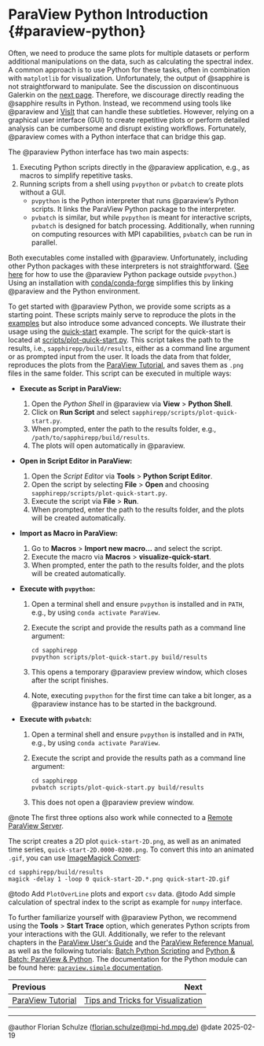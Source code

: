 # ParaView Python Introduction {#paraview-python}

Often, we need to produce the same plots for multiple datasets
or perform additional manipulations on the data,
such as calculating the spectral index.
A common approach is to use Python for these tasks,
often in combination with `matplotlib` for visualization.
Unfortunately, the output of @sapphire is not straightforward to manipulate.
See the discussion on discontinuous Galerkin on the [next page](#visualization-tips).
Therefore, we discourage directly reading the @sapphire results in Python.
Instead, we recommend using tools like @paraview
and [VisIt](https://visit-dav.github.io/visit-website/)
that can handle these subtleties.
However, relying on a graphical user interface (GUI)
to create repetitive plots
or perform detailed analysis
can be cumbersome and disrupt existing workflows.
Fortunately, @paraview comes with a Python interface
that can bridge this gap.

The @paraview Python interface has two main aspects:

1. Executing Python scripts directly in the @paraview application,
   e.g., as macros to simplify repetitive tasks.
2. Running scripts from a shell
   using `pvpython` or `pvbatch`
   to create plots without a GUI.
   - `pvpython` is the Python interpreter that runs @paraview’s Python scripts.
     It links the ParaView Python package to the interpreter.
   - `pvbatch` is similar,
     but while `pvpython` is meant for interactive scripts,
     `pvbatch` is designed for batch processing.
     Additionally, when running on computing resources with MPI capabilities,
     `pvbatch` can be run in parallel.

Both executables come installed with @paraview.
Unfortunately, including other Python packages with these interpreters is not straightforward.
([See here](https://www.paraview.org/paraview-docs/latest/python/quick-start.html)
for how to use the @paraview Python package outside `pvpython`.)
Using an installation with
[conda/conda-forge](#paraview-installation)
simplifies this
by linking @paraview and the Python environment.

To get started with @paraview Python,
we provide some scripts as a starting point.
These scripts mainly serve to reproduce the plots in the [examples](#examples)
but also introduce some advanced concepts.
We illustrate their usage using the [quick-start](#quick-start) example.
The script for the quick-start is located at
[scripts/plot-quick-start.py](https://github.com/sapphirepp/sapphirepp/blob/main/scripts/plot-quick-start.py).
This script takes the path to the results,
i.e., `sapphirepp/build/results`,
either as a command line argument
or as prompted input from the user.
It loads the data from that folder,
reproduces the plots from the
[ParaView Tutorial](#paraview-tutorial),
and saves them as `.png` files in the same folder.
This script can be executed in multiple ways:

- **Execute as Script in ParaView:**
  1. Open the *Python Shell* in @paraview
     via **View** > **Python Shell**.
  2. Click on **Run Script**
     and select `sapphirepp/scripts/plot-quick-start.py`.
  3. When prompted, enter the path to the results folder,
     e.g., `/path/to/sapphirepp/build/results`.
  4. The plots will open automatically in @paraview.

- **Open in Script Editor in ParaView:**
  1. Open the *Script Editor*
     via **Tools** > **Python Script Editor**.
  2. Open the script by selecting **File** > **Open**
     and choosing `sapphirepp/scripts/plot-quick-start.py`.
  3. Execute the script via **File** > **Run**.
  4. When prompted, enter the path to the results folder,
     and the plots will be created automatically.

- **Import as Macro in ParaView:**
  1. Go to **Macros** > **Import new macro...**
     and select the script.
  2. Execute the macro via **Macros** > **visualize-quick-start**.
  3. When prompted, enter the path to the results folder,
     and the plots will be created automatically.

- **Execute with `pvpython`:**
  1. Open a terminal shell
     and ensure `pvpython` is installed and in `PATH`,
     e.g., by using `conda activate ParaView`.
  2. Execute the script
     and provide the results path as a command line argument:

     ```shell
     cd sapphirepp
     pvpython scripts/plot-quick-start.py build/results 
     ```

  3. This opens a temporary @paraview preview window,
     which closes after the script finishes.
  4. Note, executing `pvpython` for the first time can take a bit longer,
     as a @paraview instance has to be started in the background.

- **Execute with `pvbatch`:**
  1. Open a terminal shell
     and ensure `pvpython` is installed and in `PATH`,
     e.g., by using `conda activate ParaView`.
  2. Execute the script
     and provide the results path as a command line argument:

     ```shell
     cd sapphirepp
     pvbatch scripts/plot-quick-start.py build/results 
     ```

  3. This does not open a @paraview preview window.

@note The first three options also work while connected to a
      [Remote ParaView Server](https://docs.paraview.org/en/latest/ReferenceManual/parallelDataVisualization.html).
  
The script creates a 2D plot `quick-start-2D.png`,
as well as an animated time series,
`quick-start-2D.0000-0200.png`.
To convert this into an animated `.gif`,
you can use
[ImageMagick Convert](https://imagemagick.org/script/convert.php):

```shell
cd sapphirepp/build/results
magick -delay 1 -loop 0 quick-start-2D.*.png quick-start-2D.gif
```

@todo Add `PlotOverLine` plots and export `csv` data.
@todo Add simple calculation of spectral index to the script
      as example for `numpy` interface.

To further familiarize yourself with @paraview Python,
we recommend using the **Tools** > **Start Trace** option,
which generates Python scripts from your interactions with the GUI.
Additionally, we refer to the relevant chapters in the
[ParaView User's Guide](https://docs.paraview.org/en/latest/UsersGuide/introduction.html#getting-started-with-pvpython)
and the
[ParaView Reference Manual](https://docs.paraview.org/en/latest/ReferenceManual/parallelDataVisualization.html#sec-usingpvbatch),
as well as the following tutorials:
[Batch Python Scripting](https://docs.paraview.org/en/latest/Tutorials/SelfDirectedTutorial/batchPythonScripting.html)
and
[Python & Batch: ParaView & Python](https://docs.paraview.org/en/latest/Tutorials/ClassroomTutorials/pythonAndBatchParaViewAndPython.html).
The documentation for the Python module can be found here:
[`paraview.simple` documentation](https://www.paraview.org/paraview-docs/latest/python/paraview.simple.html).

<div class="section_buttons">

| Previous                                |                                                     Next |
|:----------------------------------------|---------------------------------------------------------:|
| [ParaView Tutorial](#paraview-tutorial) | [Tips and Tricks for Visualization](#visualization-tips) |

</div>

---

@author Florian Schulze (<florian.schulze@mpi-hd.mpg.de>)
@date 2025-02-19

